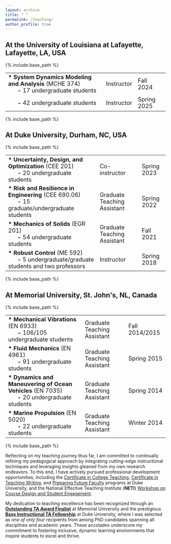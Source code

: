 ```yaml
---
layout: archive
title: " "
permalink: /teaching/
author_profile: true
---
```


<!---
Throughout my graduate education in four engineering disciplines
([civil &amp; environmental engineering](https://cee.duke.edu/),
[electrical &amp; computer engineering](https://ece.duke.edu/),
[mechanical engineering &amp; materials science](https://mems.duke.edu/), and
[ocean &amp; naval architectural engineering](https://www.mun.ca/engineering/ona/))
in the United States and Canada,
I have taught/TA-ed a total of 440 students from four disciplines
across eight distinct courses.
These courses encompassed two graduate-level and six undergraduate-level classes, 
with class sizes ranging from seven students to 106 learners.

Engaging with this diverse student body has ignited within me a profound passion in interacting with students and teaching in higher education. My overarching aim as an educator is to empower my students with the skills to identify, formulate, and innovatively solve pressing engineering challenges and to educate them to be ethical, competent, and innovative contributors to society.

My past teaching experiences are presented as below.
-->

## At the University of Louisiana at Lafayette, Lafayette, LA, USA

{% include base_path %}

<!---
  Reference to create a table without borders: https://gist.github.com/rgoj/1350d71e57b68684cc30f38a9b0703f5.
  The table-without-borders solutions that involve stripnewlines and Indentation in (https://developer.silverfin.com/docs/tables-in-silverfin) caused failures in compilations.
-->

<style>
  table td {
    border: none !important;
    font-size:18px;
  }
</style>
<table>
  <tbody>
    <tr>
      <td> <b>* System Dynamics Modeling and Analysis</b> (MCHE 374) <br />
            &nbsp;&nbsp;&nbsp;&nbsp;&nbsp; <b>-</b> 17 undergraduate students </td>
      <td> Instructor </td>
      <td> Fall 2024 </td>
    </tr>
    <!-- New Row -->
    <tr>
      <td>
        &nbsp;&nbsp;&nbsp;&nbsp;&nbsp; <b>-</b> 42 undergraduate students
      </td>
      <td> Instructor </td>
      <td> Spring 2025 </td>
    </tr>
  </tbody>
</table>

{% include base_path %}

## At Duke University, Durham, NC, USA

{% include base_path %}

<style>
  table td {
    border: none !important;
    font-size:18px;
  }
</style>
<table>
  <tbody>
    <tr>
      <td> <b>* Uncertainty, Design, and Optimization</b> (CEE 201) <br />
            &nbsp;&nbsp;&nbsp;&nbsp;&nbsp; <b>-</b> 20 undergraduate students </td>
      <td> Co-instructor </td>
      <td> Spring 2023 </td>
    </tr>
    <tr>
      <td> <b>* Risk and Resilience in Engineering</b> (CEE 690.06) <br />
            &nbsp;&nbsp;&nbsp;&nbsp;&nbsp; <b>-</b> 15 graduate/undergraduate students </td>
      <td> Graduate Teaching Assistant </td>
      <td> Spring 2022 </td>
    </tr>
    <tr>
      <td> <b>* Mechanics of Solids</b> (EGR 201) <br />
            &nbsp;&nbsp;&nbsp;&nbsp;&nbsp; <b>-</b> 54 undergraduate students </td>
      <td> Graduate Teaching Assistant </td>
      <td> Fall 2021 </td>
    </tr>
    <tr>
      <td> <b>* Robust Control</b> (ME 592) <br />
            &nbsp;&nbsp;&nbsp;&nbsp;&nbsp; <b>-</b> 5 undergraduate/graduate students and two professors </td>
      <td> Instructor </td>
      <td> Spring 2018 </td>
    </tr>
  </tbody>
</table>

{% include base_path %}

## At Memorial University, St. John's, NL, Canada

{% include base_path %}

<style>
  table td {
    border: none !important;
    font-size:18px;
  }
</style>
<table>
  <tbody>
    <tr>
      <td> <b>* Mechanical Vibrations</b> (EN 6933) <br />
            &nbsp;&nbsp;&nbsp;&nbsp;&nbsp; <b>-</b> 106/105 undergraduate students </td>
      <td> Graduate Teaching Assistant </td>
      <td> Fall 2014/2015 </td>
    </tr>
    <tr>
      <td> <b>* Fluid Mechanics</b> (EN 4961) <br />
            &nbsp;&nbsp;&nbsp;&nbsp;&nbsp; <b>-</b> 91 undergraduate students </td>
      <td> Graduate Teaching Assistant </td>
      <td> Spring 2015 </td>
    </tr>
    <tr>
      <td> <b>* Dynamics and Maneuvering of Ocean Vehicles</b> (EN 7035) <br />
            &nbsp;&nbsp;&nbsp;&nbsp;&nbsp; <b>-</b> 20 undergraduate students </td>
      <td> Graduate Teaching Assistant </td>
      <td> Spring 2014 </td>
    </tr>
    <tr>
      <td> <b>* Marine Propulsion</b> (EN 5020) <br />
            &nbsp;&nbsp;&nbsp;&nbsp;&nbsp; <b>-</b> 22 undergraduate students </td>
      <td> Graduate Teaching Assistant </td>
      <td> Winter 2014 </td>
    </tr>
  </tbody>
</table>

{% include base_path %} 

Reflecting on my teaching journey thus far, I am committed to continually refining my pedagogical approach by integrating cutting-edge instructional techniques and leveraging insights gleaned from my own research endeavors. To this end, I have actively pursued professional development opportunities, including the [Certificate in College Teaching](https://gradschool.duke.edu/professional-development/programs/certificate-college-teaching), 
[Certificate in Teaching Writing](https://twp.duke.edu/students/graduate/certificate-program), 
and [Preparing Future Faculty](https://gradschool.duke.edu/professional-development/programs/preparing-future-faculty) programs at Duke University, and the National Effective Teaching Institute (**NETI**) [Workshop on Course Design and Student Engagement](https://www.neti-workshop.org/events/category/neti-1/?mc_cid=53fe5650a6&mc_eid=438e9b213a). 

<!---
Participation in the Certificate in College Teaching program afforded me exposure to a range of pedagogical topics, including effective instructional skills, course design and syllabus construction, online and hybrid pedagogy, and approaches to teaching diverse learners. Through the program's Teaching Triangles initiative, I received valuable peer feedback on my teaching methodologies from PhD students representing varied academic disciplines, including biology, political science, and romance studies.
-->

My dedication to teaching excellence has been recognized through an [**Outstanding
TA Award Finalist**](https://drive.google.com/file/d/176joML9j3vXGhrd3ddlEBBxJxWcgS3fj/view?usp=sharing) at Memorial University and the prestigious [**Bass Instructional TA Fellowship**](https://gradschool.duke.edu/about/news/fellowship-snapshots-2022/) at Duke University, where I was selected as _one of only four_ recipients from among PhD candidates spanning all disciplines and academic years. These accolades underscore my commitment to fostering inclusive, dynamic learning environments that inspire students to excel and thrive.

<!---
* Uncertainty, Design, and Optimization (CEE 201) | Co-instructor | Spring 2023 <br />
  * 20 undergraduate students | &nbsp; | &nbsp; <br />
* Risk and Resilience in Engineering (CEE 690.06) | Graduate Teaching Assistant | Spring 2022 <br />
* Mechanics of Solids (EGR 201) | Graduate Teaching Assistant | Fall 2021 <br />
-->

